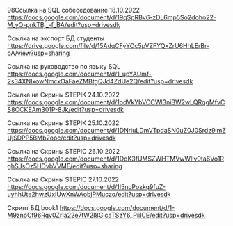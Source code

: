 98Ссылка на SQL собеседование 18.10.2022
https://docs.google.com/document/d/19qSpRBv6-zDL6mp5So2doho22-M_yQ-pnkTBj_-f_BA/edit?usp=drivesdk

Ссылка на экспорт БД студенты
https://drive.google.com/file/d/15AdqCFyYOc5pVZFYQxZrU6HhLErBr-oA/view?usp=sharing

Ссылка на руководство по языку SQL
https://docs.google.com/document/d/1_upYAUmf-2s34XNIxowNmcxOaFaeZMBtgQJd4ZdUe2Q/edit?usp=drivesdk

Ссылка на Скрины STEPIK 24.10.2022
https://docs.google.com/document/d/1odVkYbVOCWl3niBW2wLQRqgMfvCS8OCKEAm301P-8Jk/edit?usp=drivesdk

Ссылка на Скрины STEPIK 25.10.2022
https://docs.google.com/document/d/1DNriuLDmVTpdaSN0uZ0J0Srdz9imZUjSDPP5BMb2ooc/edit?usp=drivesdk

Ссылка на Скрины STEPIC 26.10.2022
https://docs.google.com/document/d/1DdK3fUMSZWHTMVwWIlv9ta6Vo1RghSJsOz5HDvbVVME/edit?usp=sharing

Ссылка на Скрины STEPIC 27.10.2022
https://docs.google.com/document/d/1I5ncPozkq9fuZ-uyhhUte2hwzUxiUwXnWAobjPMuczo/edit?usp=drivesdk

Скрипт БД book1
https://docs.google.com/document/d/1-M9znoCt96Rqv0ZrIa22e7tW2I8GicaTSzY6_PiiICE/edit?usp=drivesdk
